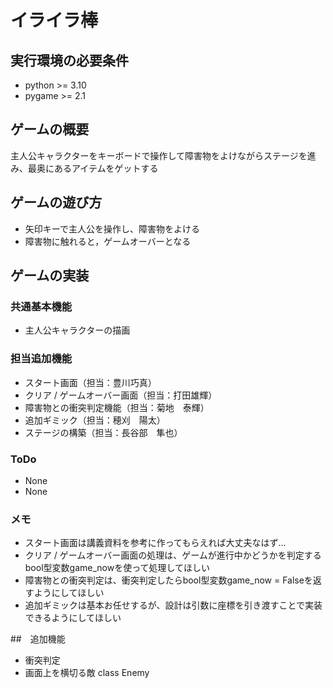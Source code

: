 # イライラ棒

## 実行環境の必要条件
* python >= 3.10
* pygame >= 2.1

## ゲームの概要
主人公キャラクターをキーボードで操作して障害物をよけながらステージを進み、最奥にあるアイテムをゲットする

## ゲームの遊び方
* 矢印キーで主人公を操作し、障害物をよける
* 障害物に触れると，ゲームオーバーとなる

## ゲームの実装
### 共通基本機能
* 主人公キャラクターの描画

### 担当追加機能
* スタート画面（担当：豊川巧真）
* クリア / ゲームオーバー画面（担当：打田雄輝）
* 障害物との衝突判定機能（担当：菊地　泰輝）
* 追加ギミック（担当：穂刈　陽太）
* ステージの構築（担当：長谷部　隼也）

### ToDo
- None
- None

### メモ
* スタート画面は講義資料を参考に作ってもらえれば大丈夫なはず...
* クリア / ゲームオーバー画面の処理は、ゲームが進行中かどうかを判定するbool型変数game_nowを使って処理してほしい
* 障害物との衝突判定は、衝突判定したらbool型変数game_now = Falseを返すようにしてほしい
* 追加ギミックは基本お任せするが、設計は引数に座標を引き渡すことで実装できるようにしてほしい

##　追加機能
* 衝突判定
* 画面上を横切る敵 class Enemy